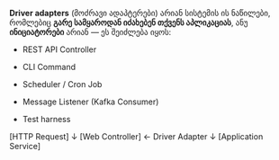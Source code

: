 **Driver adapters** (მოძრავი ადაპტერები) არიან სისტემის ის ნაწილები, რომლებიც **გარე სამყაროდან იძახებენ თქვენს აპლიკაციას**, ანუ **ინიციატორები** არიან — ეს შეიძლება იყოს:

- REST API Controller
    
- CLI Command
    
- Scheduler / Cron Job
    
- Message Listener (Kafka Consumer)
    
- Test harness


[HTTP Request]
     ↓
[Web Controller] ← Driver Adapter
     ↓
[Application Service]
